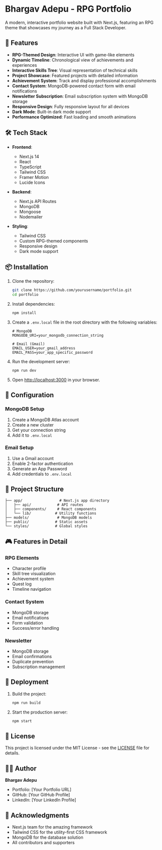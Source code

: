 # Bhargav Adepu - RPG Portfolio

A modern, interactive portfolio website built with Next.js, featuring an RPG theme that showcases my journey as a Full Stack Developer.

## 🚀 Features

- **RPG-Themed Design**: Interactive UI with game-like elements
- **Dynamic Timeline**: Chronological view of achievements and experiences
- **Interactive Skills Tree**: Visual representation of technical skills
- **Project Showcase**: Featured projects with detailed information
- **Achievement System**: Track and display professional accomplishments
- **Contact System**: MongoDB-powered contact form with email notifications
- **Newsletter Subscription**: Email subscription system with MongoDB storage
- **Responsive Design**: Fully responsive layout for all devices
- **Dark Mode**: Built-in dark mode support
- **Performance Optimized**: Fast loading and smooth animations

## 🛠️ Tech Stack

- **Frontend**:
  - Next.js 14
  - React
  - TypeScript
  - Tailwind CSS
  - Framer Motion
  - Lucide Icons

- **Backend**:
  - Next.js API Routes
  - MongoDB
  - Mongoose
  - Nodemailer

- **Styling**:
  - Tailwind CSS
  - Custom RPG-themed components
  - Responsive design
  - Dark mode support

## 📦 Installation

1. Clone the repository:
   ```bash
   git clone https://github.com/yourusername/portfolio.git
   cd portfolio
   ```

2. Install dependencies:
   ```bash
   npm install
   ```

3. Create a `.env.local` file in the root directory with the following variables:
   ```env
   # MongoDB
   MONGODB_URI=your_mongodb_connection_string

   # Email (Gmail)
   EMAIL_USER=your_gmail_address
   EMAIL_PASS=your_app_specific_password
   ```

4. Run the development server:
   ```bash
   npm run dev
   ```

5. Open [http://localhost:3000](http://localhost:3000) in your browser.

## 🔧 Configuration

### MongoDB Setup
1. Create a MongoDB Atlas account
2. Create a new cluster
3. Get your connection string
4. Add it to `.env.local`

### Email Setup
1. Use a Gmail account
2. Enable 2-factor authentication
3. Generate an App Password
4. Add credentials to `.env.local`

## 📁 Project Structure

```
├── app/                 # Next.js app directory
│   ├── api/            # API routes
│   ├── components/     # React components
│   └── lib/           # Utility functions
├── models/             # MongoDB models
├── public/            # Static assets
└── styles/            # Global styles
```

## 🎮 Features in Detail

### RPG Elements
- Character profile
- Skill tree visualization
- Achievement system
- Quest log
- Timeline navigation

### Contact System
- MongoDB storage
- Email notifications
- Form validation
- Success/error handling

### Newsletter
- MongoDB storage
- Email confirmations
- Duplicate prevention
- Subscription management

## 🚀 Deployment

1. Build the project:
   ```bash
   npm run build
   ```

2. Start the production server:
   ```bash
   npm start
   ```

## 📝 License

This project is licensed under the MIT License - see the [LICENSE](LICENSE) file for details.

## 👨‍💻 Author

**Bhargav Adepu**
- Portfolio: [Your Portfolio URL]
- GitHub: [Your GitHub Profile]
- LinkedIn: [Your LinkedIn Profile]

## 🙏 Acknowledgments

- Next.js team for the amazing framework
- Tailwind CSS for the utility-first CSS framework
- MongoDB for the database solution
- All contributors and supporters 